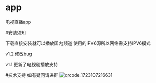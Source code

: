 # app
电视直播app

#安装须知

下载直接安装就可以播放国内频道 使用的IPV6源所以网络需支持IPV6模式

v1.2
修改bug 

v1.1
更新了电视剧播放支持

#技术支持
如有疑问请进群
![qrcode_1723107216631](https://github.com/user-attachments/assets/0b314bd3-4058-4f9d-a520-51eb7506dc31)
